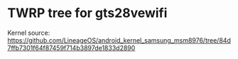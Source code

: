 # TWRP tree for gts28vewifi

Kernel source:
https://github.com/LineageOS/android_kernel_samsung_msm8976/tree/84d7ffb7301f64f87459f714b3897de1833d2890
